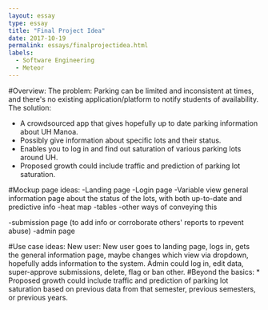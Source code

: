 ```yaml
---
layout: essay
type: essay
title: "Final Project Idea"
date: 2017-10-19
permalink: essays/finalprojectidea.html
labels:
  - Software Engineering
  - Meteor
---
```



#Overview:
The problem: 
Parking can be limited and inconsistent at times, and there's no existing application/platform to notify students of availability. 
The solution: 

* A crowdsourced app that gives hopefully up to date parking information about UH Manoa. 
* Possibly give information about specific lots and their status.
* Enables you to log in and find out saturation of various parking lots around UH.
* Proposed growth could include traffic and prediction of parking lot saturation. 



#Mockup page ideas:
-Landing page
-Login page
-Variable view general information page about the status of the lots, with both up-to-date and predictive info
  -heat map
  -tables
  -other ways of conveying this

-submission page (to add info or corroborate others' reports to rpevent abuse)
-admin page
  

#Use case ideas:
New user:
      New user goes to landing page, logs in, gets the general information page, maybe changes which view via dropdown, hopefully adds information to the system.
      Admin could log in, edit data, super-approve submissions, delete, flag or ban other. 
#Beyond the basics:
      * Proposed growth could include traffic and prediction of parking lot saturation based on previous data from that semester, previous semesters, or previous years.
